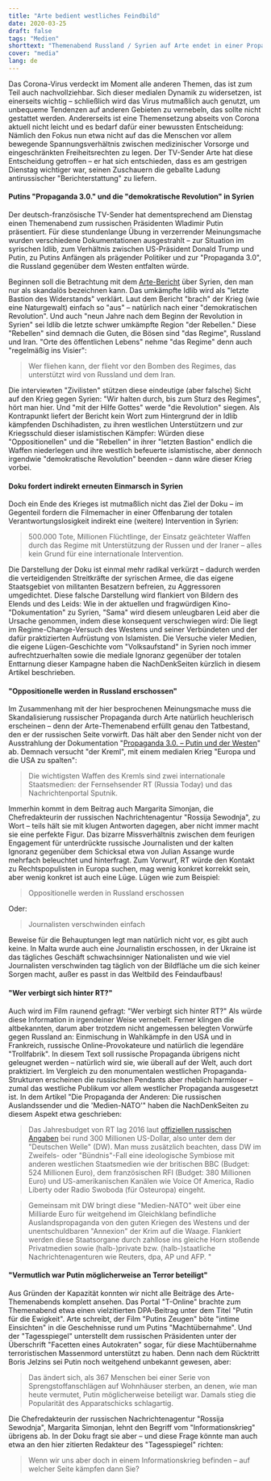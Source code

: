 ```yaml
---
title: "Arte bedient westliches Feindbild"
date: 2020-03-25
draft: false
tags: "Medien"
shorttext: "Themenabend Russland / Syrien auf Arte endet in einer Propaganda und Verzerrung der Realitäten. Die freie Presse arbeitet staatliches Feindbild ab."
cover: "media"
lang: de
---
```


Das Corona-Virus verdeckt im Moment alle anderen Themen, das ist zum Teil auch nachvollziehbar. Sich dieser medialen Dynamik zu widersetzen, ist einerseits wichtig – schließlich wird das Virus mutmaßlich auch genutzt, um unbequeme Tendenzen auf anderen Gebieten zu vernebeln, das sollte nicht gestattet werden. Andererseits ist eine Themensetzung abseits von Corona aktuell nicht leicht und es bedarf dafür einer bewussten Entscheidung: Nämlich den Fokus nun etwa nicht auf das die Menschen vor allem bewegende Spannungsverhältnis zwischen medizinischer Vorsorge und eingeschränkten Freiheitsrechten zu legen. Der TV-Sender Arte hat diese Entscheidung getroffen – er hat sich entschieden, dass es am gestrigen Dienstag wichtiger war, seinen Zuschauern die geballte Ladung antirussischer "Berichterstattung" zu liefern.

#### Putins "Propaganda 3.0." und die "demokratische Revolution" in Syrien

Der deutsch-französische TV-Sender hat dementsprechend am Dienstag einen Themenabend zum russischen Präsidenten Wladimir Putin präsentiert. Für diese stundenlange Übung in verzerrender Meinungsmache wurden verschiedene Dokumentationen ausgestrahlt – zur Situation im syrischen Idlib, zum Verhältnis zwischen US-Präsident Donald Trump und Putin, zu Putins Anfängen als prägender Politiker und zur "Propaganda 3.0", die Russland gegenüber dem Westen entfalten würde.

Beginnen soll die Betrachtung mit dem [Arte-Bericht](https://www.arte.tv/de/videos/030273-753-A/arte-reportage/ "Syrien: Auf der Flucht aus Idlib") über Syrien, den man nur als skandalös bezeichnen kann. Das umkämpfte Idlib wird als "letzte Bastion des Widerstands" verklärt. Laut dem Bericht "brach" der Krieg (wie eine Naturgewalt) einfach so "aus" – natürlich nach einer "demokratischen Revolution". Und auch "neun Jahre nach dem Beginn der Revolution in Syrien" sei Idlib die letzte schwer umkämpfte Region "der Rebellen." Diese "Rebellen" sind demnach die Guten, die Bösen sind "das Regime", Russland und Iran. "Orte des öffentlichen Lebens" nehme "das Regime" denn auch "regelmäßig ins Visier":

> Wer fliehen kann, der flieht vor den Bomben des Regimes, das unterstützt wird von Russland und dem Iran.

Die interviewten "Zivilisten" stützen diese eindeutige (aber falsche) Sicht auf den Krieg gegen Syrien: "Wir halten durch, bis zum Sturz des Regimes", hört man hier. Und "mit der Hilfe Gottes" werde "die Revolution" siegen. Als Kontrapunkt liefert der Bericht kein Wort zum Hintergrund der in Idlib kämpfenden Dschihadisten, zu ihren westlichen Unterstützern und zur Kriegsschuld dieser islamistischen Kämpfer: Würden diese "Oppositionellen" und die "Rebellen" in ihrer "letzten Bastion" endlich die Waffen niederlegen und ihre westlich befeuerte islamistische, aber dennoch irgendwie "demokratische Revolution" beenden – dann wäre dieser Krieg vorbei.

#### Doku fordert indirekt erneuten Einmarsch in Syrien

Doch ein Ende des Krieges ist mutmaßlich nicht das Ziel der Doku – im Gegenteil fordern die Filmemacher in einer Offenbarung der totalen Verantwortungslosigkeit indirekt eine (weitere) Intervention in Syrien:

> 500.000 Tote, Millionen Flüchtlinge, der Einsatz geächteter Waffen durch das Regime mit Unterstützung der Russen und der Iraner – alles kein Grund für eine internationale Intervention.

Die Darstellung der Doku ist einmal mehr radikal verkürzt – dadurch werden die verteidigenden Streitkräfte der syrischen Armee, die das eigene Staatsgebiet von militanten Besatzern befreien, zu Aggressoren umgedichtet. Diese falsche Darstellung wird flankiert von Bildern des Elends und des Leids: Wie in der aktuellen und fragwürdigen Kino-"Dokumentation" zu Syrien, "Sama" wird diesem unleugbaren Leid aber die Ursache genommen, indem diese konsequent verschwiegen wird: Die liegt im Regime-Change-Versuch des Westens und seiner Verbündeten und der dafür praktizierten Aufrüstung von Islamisten. Die Versuche vieler Medien, die eigene Lügen-Geschichte vom "Volksaufstand" in Syrien noch immer aufrechtzuerhalten sowie die mediale Ignoranz gegenüber der totalen Enttarnung dieser Kampagne haben die NachDenkSeiten kürzlich in diesem Artikel beschrieben.

#### "Oppositionelle werden in Russland erschossen"

Im Zusammenhang mit der hier besprochenen Meinungsmache muss die Skandalisierung russischer Propaganda durch Arte natürlich heuchlerisch erscheinen – denn der Arte-Themenabend erfüllt genau den Tatbestand, den er der russischen Seite vorwirft. Das hält aber den Sender nicht von der Ausstrahlung der Dokumentation "[Propaganda 3.0. – Putin und der Westen](https://www.arte.tv/de/videos/075222-000-A/propaganda-3-0-putin-und-der-westen/ "Putin und der Westen")" ab. Demnach versucht "der Kreml", mit einem medialen Krieg "Europa und die USA zu spalten":

> Die wichtigsten Waffen des Kremls sind zwei internationale Staatsmedien: der Fernsehsender RT (Russia Today) und das Nachrichtenportal Sputnik.

Immerhin kommt in dem Beitrag auch Margarita Simonjan, die Chefredakteurin der russischen Nachrichtenagentur "Rossija Sewodnja", zu Wort – teils hält sie mit klugen Antworten dagegen, aber nicht immer macht sie eine perfekte Figur. Das bizarre Missverhältnis zwischen dem feurigen Engagement für unterdrückte russische Journalisten und der kalten Ignoranz gegenüber dem Schicksal etwa von Julian Assange wurde mehrfach beleuchtet und hinterfragt. Zum Vorwurf, RT würde den Kontakt zu Rechtspopulisten in Europa suchen, mag wenig konkret korrekkt sein, aber wenig konkret ist auch eine Lüge. Lügen wie zum Beispiel:

> Oppositionelle werden in Russland erschossen

Oder:

> Journalisten verschwinden einfach

Beweise für die Behauptungen legt man natürlich nicht vor, es gibt auch keine. In Malta wurde auch eine Journalistin erschossen, in der Ukraine ist das tägliches Geschäft schwachsinniger Nationalisten und wie viel Journalisten verschwinden tag täglich von der Bildfläche um die sich keiner Sorgen macht, außer es passt in das Weltbild des Feindaufbaus!


#### "Wer verbirgt sich hinter RT?"

Auch wird im Film raunend gefragt: "Wer verbirgt sich hinter RT?" Als würde diese Information in irgendeiner Weise vernebelt. Ferner klingen die altbekannten, darum aber trotzdem nicht angemessen belegten Vorwürfe gegen Russland an: Einmischung in Wahlkämpfe in den USA und in Frankreich, russische Online-Provokateure und natürlich die legendäre "Trollfabrik". In diesem Text soll russische Propaganda übrigens nicht geleugnet werden – natürlich wird sie, wie überall auf der Welt, auch dort praktiziert. Im Vergleich zu den monumentalen westlichen Propaganda-Strukturen erscheinen die russischen Pendants aber rheblich harmloser – zumal das westliche Publikum vor allem westlicher Propaganda ausgesetzt ist. In dem Artikel "Die Propaganda der Anderen: Die russischen Auslandssender und die 'Medien-NATO'" haben die NachDenkSeiten zu diesem Aspekt etwa geschrieben:

> Das Jahresbudget von RT lag 2016 laut [offiziellen russischen Angaben](https://regulation.gov.ru/projects#npa=40707 "Нормативные правовые акты - Официальный сайт для размещения информации о подготовке нормативных правовых актов и результатах их обсуждения") bei rund 300 Millionen US-Dollar, also unter dem der "Deutschen Welle" (DW). Man muss zusätzlich beachten, dass DW im Zweifels- oder "Bündnis"-Fall eine ideologische Symbiose mit anderen westlichen Staatsmedien wie der britischen BBC (Budget: 524 Millionen Euro), dem französischen RFI (Budget: 380 Millionen Euro) und US-amerikanischen Kanälen wie Voice Of America, Radio Liberty oder Radio Swoboda (für Osteuropa) eingeht.

> Gemeinsam mit DW bringt diese "Medien-NATO" weit über eine Milliarde Euro für weitgehend im Gleichklang befindliche Auslandspropaganda von den guten Kriegen des Westens und der unentschuldbaren "Annexion" der Krim auf die Waage. Flankiert werden diese Staatsorgane durch zahllose ins gleiche Horn stoßende Privatmedien sowie (halb-)private bzw. (halb-)staatliche Nachrichtenagenturen wie Reuters, dpa, AP und AFP. "


#### "Vermutlich war Putin möglicherweise an Terror beteiligt"

Aus Gründen der Kapazität konnten wir nicht alle Beiträge des Arte-Themenabends komplett ansehen. Das Portal "T-Online" brachte zum Themenabend etwa einen vielzitierten DPA-Beitrag unter dem Titel "Putin für die Ewigkeit". Arte schreibt, der Film "Putins Zeugen" böte "intime Einsichten" in die Geschehnisse rund um Putins "Machtübernahme". Und der "Tagesspiegel" unterstellt dem russischen Präsidenten unter der Überschrift "Facetten eines Autokraten" sogar, für diese Machtübernahme terroristischen Massenmord unterstützt zu haben. Denn nach dem Rücktritt Boris Jelzins sei Putin noch weitgehend unbekannt gewesen, aber:

> Das ändert sich, als 367 Menschen bei einer Serie von Sprengstoffanschlägen auf Wohnhäuser sterben, an denen, wie man heute vermutet, Putin möglicherweise beteiligt war. Damals stieg die Popularität des Apparatschicks schlagartig.

Die Chefredakteurin der russischen Nachrichtenagentur "Rossija Sewodnja", Margarita Simonjan, lehnt den Begriff vom "Informationskrieg" übrigens ab. In der Doku fragt sie aber – und diese Frage könnte man auch etwa an den hier zitierten Redakteur des "Tagesspiegel" richten:

> Wenn wir uns aber doch in einem Informationskrieg befinden – auf welcher Seite kämpfen dann Sie?
